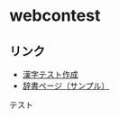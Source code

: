 # webcontest

## リンク

* [漢字テスト作成](https://konoleo.github.io/webcontest/test/)
* [辞書ページ（サンプル）](https://konoleo.github.io/webcontest/dictionary/)

テスト